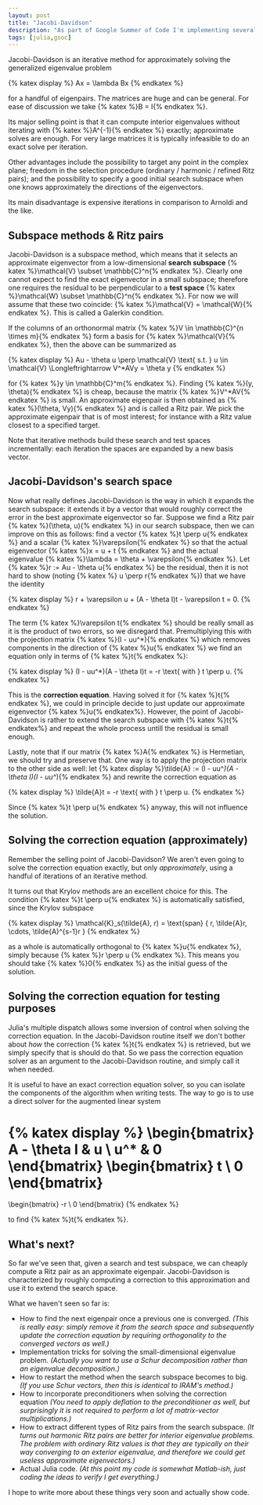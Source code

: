```yaml
---
layout: post
title: "Jacobi-Davidson"
description: "As part of Google Summer of Code I'm implementing several iterative methods for linear systems of equations and eigenvalue problems in Julia. Up to now I have studied Jacobi-Davidson and have a poor man's version working. The first post is about my notes on the method."
tags: [julia,gsoc]
---
```


Jacobi-Davidson is an iterative method for approximately solving the generalized eigenvalue problem 

{% katex display %}
Ax = \lambda Bx
{% endkatex %}

for a handful of eigenpairs. The matrices are huge and can be general. For ease of discussion we take {% katex %}B = I{% endkatex %}.

Its major selling point is that it can compute interior eigenvalues without iterating with {% katex %}A^{-1}{% endkatex %} exactly; approximate solves are enough. For very large matrices it is typically infeasible to do an exact solve per iteration. 

Other advantages include the possibility to target any point in the complex plane; freedom in the selection procedure (ordinary / harmonic / refined Ritz pairs); and the possibility to specify a good initial search subspace when one knows approximately the directions of the eigenvectors.

Its main disadvantage is expensive iterations in comparison to Arnoldi and the like.

## Subspace methods & Ritz pairs

Jacobi-Davidson is a subspace method, which means that it selects an approximate eigenvector from a low-dimensional **search subspace** {% katex %}\mathcal{V} \subset \mathbb{C}^n{% endkatex %}. Clearly one cannot expect to find the exact eigenvector in a small subspace; therefore one requires the residual to be perpendicular to a **test space** {% katex %}\mathcal{W} \subset \mathbb{C}^n{% endkatex %}. For now we will assume that these two coincide: {% katex %}\mathcal{V} = \mathcal{W}{% endkatex %}. This is called a Galerkin condition.

If the columns of an orthonormal matrix {% katex %}V \in \mathbb{C}^{n \times m}{% endkatex %} form a basis for {% katex %}\mathcal{V}{% endkatex %}, then the above can be summarized as

{% katex display %}
Au - \theta u \perp \mathcal{V} \text{ s.t. } u \in \mathcal{V} \Longleftrightarrow V^*AVy = \theta y
{% endkatex %}

for {% katex %}y \in \mathbb{C}^m{% endkatex %}. Finding {% katex %}(y, \theta){% endkatex %} is cheap, because the matrix {% katex %}V^*AV{% endkatex %} is small. An approximate eigenpair is then obtained as {% katex %}(\theta, Vy){% endkatex %} and is called a Ritz pair. We pick the approximate eigenpair that is of most interest; for instance with a Ritz value closest to a specified target. 

Note that iterative methods build these search and test spaces incrementally: each iteration the spaces are expanded by a new basis vector.

## Jacobi-Davidson's search space

Now what really defines Jacobi-Davidson is the way in which it expands the search subspace: it extends it by a vector that would roughly correct the error in the best approximate eigenvector so far. Suppose we find a Ritz pair {% katex %}(\theta, u){% endkatex %} in our search subspace, then we can improve on this as follows: find a vector {% katex %}t \perp u{% endkatex %} and a scalar {% katex %}\varepsilon{% endkatex %} so that the actual eigenvector {% katex %}x = u + t {% endkatex %} and the actual eigenvalue {% katex %}\lambda = \theta + \varepsilon{% endkatex %}. Let {% katex %}r := Au - \theta u{% endkatex %} be the residual, then it is not hard to show (noting {% katex %} u \perp r{% endkatex %}) that we have the identity

{% katex display %}
r + \varepsilon u + (A - \theta I)t - \varepsilon t = 0.
{% endkatex %}

The term {% katex %}\varepsilon t{% endkatex %} should be really small as it is the product of two errors, so we disregard that. Premultiplying this with the projection matrix {% katex %}(I - uu^*){% endkatex %} which removes components in the direction of {% katex %}u{% endkatex %} we find an equation only in terms of {% katex %}t{% endkatex %}:

{% katex display %}
(I - uu^*)(A - \theta I)t = -r \text{ with } t \perp u.
{% endkatex %}

This is the **correction equation**. Having solved it for {% katex %}t{% endkatex %}, we could in principle decide to just update our approximate eigenvector {% katex %}u{% endkatex%}. However, the point of Jacobi-Davidson is rather to extend the search subspace with {% katex %}t{% endkatex%} and repeat the whole process untill the residual is small enough. 

Lastly, note that if our matrix {% katex %}A{% endkatex %} is Hermetian, we should try and preserve that. One way is to apply the projection matrix to the other side as well: let {% katex display %}\tilde{A} := (I - uu^*)(A - \theta I)(I - uu^*){% endkatex %} and rewrite the correction equation as

{% katex display %}
\tilde{A}t = -r \text{ with } t \perp u.
{% endkatex %}

Since {% katex %}t \perp u{% endkatex %} anyway, this will not influence the solution.

## Solving the correction equation (approximately)
Remember the selling point of Jacobi-Davidson? We aren't even going to solve the correction equation exactly, but only *approximately*, using a handful of iterations of an iterative method.

It turns out that Krylov methods are an excellent choice for this. The condition {% katex %}t \perp u{% endkatex %} is automatically satisfied, since the Krylov subspace 

{% katex display %}
\mathcal{K}_s(\tilde{A}, r) = \text{span} \{ r, \tilde{A}r, \cdots, \tilde{A}^{s-1}r \}
{% endkatex %}

as a whole is automatically orthogonal to {% katex %}u{% endkatex %}, simply because {% katex %}r \perp u {% endkatex %}. This means you should take {% katex %}0{% endkatex %} as the initial guess of the solution.

## Solving the correction equation for testing purposes
Julia's multiple dispatch allows some inversion of control when solving the correction equation. In the Jacobi-Davidson routine itself we don't bother about *how* the correction {% katex %}t{% endkatex %} is retrieved, but we simply specify that is should do that. So we pass the correction equation solver as an argument to the Jacobi-Davidson routine, and simply call it when needed.

It is useful to have an exact correction equation solver, so you can isolate the components of the algorithm when writing tests. The way to go is to use a direct solver for the augmented linear system

{% katex display %}
\begin{bmatrix}
A - \theta I & u \\
u^* & 0
\end{bmatrix}
\begin{bmatrix}
t \\
0
\end{bmatrix}
=
\begin{bmatrix}
-r \\
0
\end{bmatrix}
{% endkatex %}

to find {% katex %}t{% endkatex %}.

## What's next?
So far we've seen that, given a search and test subspace, we can cheaply compute a Ritz pair as an approximate eigenpair. Jacobi-Davidson is characterized by roughly computing a correction to this approximation and use it to extend the search space.

What we haven't seen so far is:

- How to find the next eigenpair once a previous one is converged. *(This is really easy: simply remove it from the search space and subsequently update the correction equation by requiring orthogonality to the converged vectors as well.)*
- Implementation tricks for solving the small-dimensional eigenvalue problem. *(Actually you want to use a Schur decomposition rather than an eigenvalue decomposition.)*
- How to restart the method when the search subspace becomes to big. *(If you use Schur vectors, then this is identical to IRAM's method.)*
- How to incorporate preconditioners when solving the correction equation *(You need to apply deflation to the preconditioner as well, but surprisingly it is not required to perform a lot of matrix-vector multiplications.)*
- How to extract different types of Ritz pairs from the search subspace. *(It turns out harmonic Ritz pairs are better for interior eigenvalue problems. The problem with ordinary Ritz values is that they are typically on their way converging to an exterior eigenvalue, and therefore we could get useless approximate eigenvectors.)*
- Actual Julia code. *(At this point my code is somewhat Matlab-ish, just coding the ideas to verify I get everything.)*

I hope to write more about these things very soon and actually show code.
